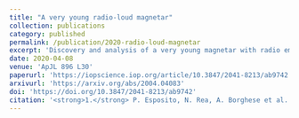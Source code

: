 ```yaml
---
title: "A very young radio-loud magnetar"
collection: publications
category: published
permalink: /publication/2020-radio-loud-magnetar
excerpt: 'Discovery and analysis of a very young magnetar with radio emission.'
date: 2020-04-08
venue: 'ApJL 896 L30'
paperurl: 'https://iopscience.iop.org/article/10.3847/2041-8213/ab9742'
arxivurl: 'https://arxiv.org/abs/2004.04083'
doi: 'https://doi.org/10.3847/2041-8213/ab9742'
citation: '<strong>1.</strong> P. Esposito, N. Rea, A. Borghese et al. (2020). <small><strong>A very young radio-loud magnetar</strong></small>. <em>ApJL <b>896</b> L30</em>. (<a href="https://arxiv.org/abs/2004.04083">arXiv</a>, <a href="https://ui.adsabs.harvard.edu/abs/2020ApJ...896L..30E/abstract">ADS</a>, <a href="https://doi.org/10.3847/2041-8213/ab9742">DOI</a>)'
---
```

